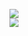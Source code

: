 [![](https://img.shields.io/badge/Made%20With-Github%20Spray-lightgrey.svg?style=for-the-badge&logo=github)](https://github.com/Annihil/github-spray#14285)  
[![](https://i.imgur.com/2DrTn0Z.gif)](https://github.com/Annihil/github-spray)